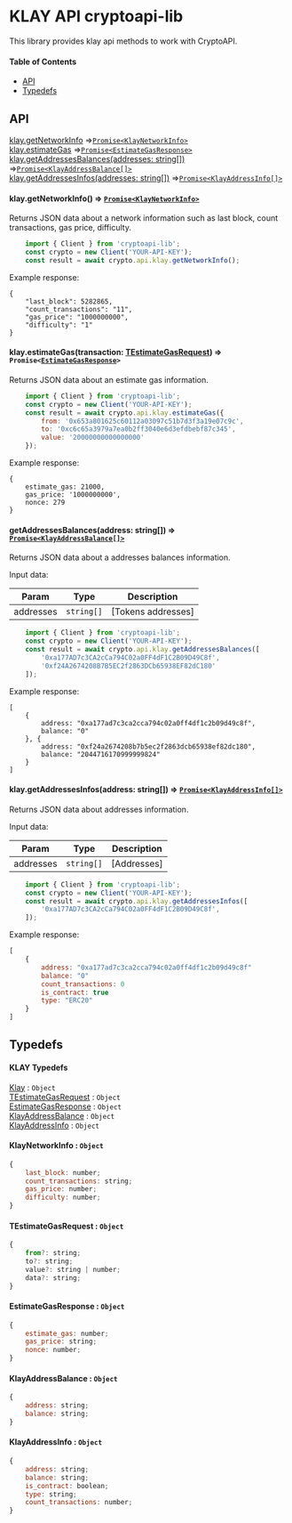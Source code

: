 # KLAY API cryptoapi-lib
This library provides klay api methods to work with CryptoAPI.

#### Table of Contents
* [API](#api)
* [Typedefs](#typedefs)

## API

<dl>
<dt><a href="#klay.getNetworkInfo">klay.getNetworkInfo</a> ⇒<code><a href="#KlayNetworkInfo">Promise&lt;KlayNetworkInfo&gt;</a></code></dt></dt>
<dd></dd>
<dt><a href="#klay.estimateGas">klay.estimateGas</a> ⇒<code><a href="#EstimateGasResponse">Promise&lt;EstimateGasResponse&gt;</a></code></dt></dt>
<dd></dd>
<dt><a href="#klay.getAddressesBalances">klay.getAddressesBalances(addresses: string[])</a> ⇒<code><a href="#KlayAddressBalance">Promise&lt;KlayAddressBalance[]&gt;</a></code></dt></dt>
<dd></dd>
<dt><a href="#klay.getAddressesInfos">klay.getAddressesInfos(addresses: string[])</a> ⇒<code><a href="#KlayAddressInfo">Promise&lt;KlayAddressInfo[]&gt;</a></code></dt></dt>
<dd></dd>
</dl>

#### <a name="klay.getNetworkInfo">klay.getNetworkInfo()</a> ⇒ <code><a href="#KlayNetworkInfo">Promise&lt;KlayNetworkInfo&gt;</a></code></dt></dt>
Returns JSON data about a network information such as last block, count transactions,
 gas price, difficulty.

```javascript
    import { Client } from 'cryptoapi-lib';
    const crypto = new Client('YOUR-API-KEY');
    const result = await crypto.api.klay.getNetworkInfo();
```

Example response:
```
{
    "last_block": 5282865,
    "count_transactions": "11",
    "gas_price": "1000000000",
    "difficulty": "1"
}
```

#### <a name="klay.estimateGas">klay.estimateGas</a>(transaction: <a href="#TEstimateGasRequest">TEstimateGasRequest</a>) ⇒ <code>Promise&lt;<a href="#TEstimateGasRequest">EstimateGasResponse</a>&gt;</code></dt></dt>
Returns JSON data about an estimate gas information.

```javascript
    import { Client } from 'cryptoapi-lib';
    const crypto = new Client('YOUR-API-KEY');
    const result = await crypto.api.klay.estimateGas({
        from: '0x653a801625c60112a03097c51b7d3f3a19e07c9c',
    	to: '0xc6c65a3979a7ea0b2ff3040e6d3efdbebf87c345',
    	value: '20000000000000000'
    });
```
Example response:
```
{
    estimate_gas: 21000,
    gas_price: '1000000000',
    nonce: 279
}
```

#### <a name="klay.getAddressesBalances">getAddressesBalances(address: string[])</a> ⇒ <code><a href="#KlayAddressBalance">Promise&lt;KlayAddressBalance[]&gt;</a></code></dt></dt>
Returns JSON data about a addresses balances information.

Input data:

| Param | Type | Description |
| --- | --- | --- |
| addresses | <code>string[]</code> | [Tokens addresses] |

```javascript
    import { Client } from 'cryptoapi-lib';
    const crypto = new Client('YOUR-API-KEY');
    const result = await crypto.api.klay.getAddressesBalances([
        '0xa177AD7c3CA2cCa794C02a0FF4dF1C2B09D49C8f',
        '0xf24A2674208B7B5EC2f2863DCb65938EF82dC180'
    ]);
```

Example response:
```
[
    {
        address: "0xa177ad7c3ca2cca794c02a0ff4df1c2b09d49c8f",
        balance: "0"
    }, {
        address: "0xf24a2674208b7b5ec2f2863dcb65938ef82dc180",
        balance: "2044716170999999824"
    }
]
```

#### <a name="klay.getAddressesInfos">klay.getAddressesInfos(address: string[])</a> ⇒ <code><a href="#KlayAddressInfo">Promise&lt;KlayAddressInfo[]&gt;</a></code></dt></dt>
Returns JSON data about addresses information.

Input data:

| Param | Type | Description |
| --- | --- | --- |
| addresses | <code>string[]</code> | [Addresses] |

```javascript
    import { Client } from 'cryptoapi-lib';
    const crypto = new Client('YOUR-API-KEY');
    const result = await crypto.api.klay.getAddressesInfos([
        '0xa177AD7c3CA2cCa794C02a0FF4dF1C2B09D49C8f',
    ]);
```

Example response:
```javascript
[
    {
        address: "0xa177ad7c3ca2cca794c02a0ff4df1c2b09d49c8f"
        balance: "0"
        count_transactions: 0
        is_contract: true
        type: "ERC20"
    }
]
```

## Typedefs

#### KLAY Typedefs

<dl>
<dt><a href="#KlayNetworkInfo">Klay</a> : <code>Object</code></dt>
<dd></dd>
<dt><a href="#TEstimateGasRequest">TEstimateGasRequest</a> : <code>Object</code></dt>
<dd></dd>
<dt><a href="#EstimateGasResponse">EstimateGasResponse</a> : <code>Object</code></dt>
<dd></dd>
<dt><a href="#KlayAddressBalance">KlayAddressBalance</a> : <code>Object</code></dt>
<dd></dd>
<dt><a href="#KlayAddressInfo">KlayAddressInfo</a> : <code>Object</code></dt>
<dd></dd>
</dl>

#### KlayNetworkInfo : <code>Object</code>
<a name="KlayNetworkInfo"></a>

```javascript
{
    last_block: number;
    count_transactions: string;
    gas_price: number;
    difficulty: number;
}
```

#### TEstimateGasRequest : <code>Object</code>
<a name="TEstimateGasRequest"></a>

```javascript
{
    from?: string;
    to?: string;
    value?: string | number;
    data?: string;
}
```

#### EstimateGasResponse : <code>Object</code>
<a name="EstimateGasResponse"></a>

```javascript
{   
    estimate_gas: number;
    gas_price: string;
    nonce: number;
}
```

#### KlayAddressBalance : <code>Object</code>
<a name="KlayAddressBalance"></a>

```javascript
{
    address: string;
    balance: string;
}
```

#### KlayAddressInfo : <code>Object</code>
<a name="KlayAddressInfo"></a>

```javascript
{
    address: string;
    balance: string;
    is_contract: boolean;
    type: string;
    count_transactions: number;
}
```
